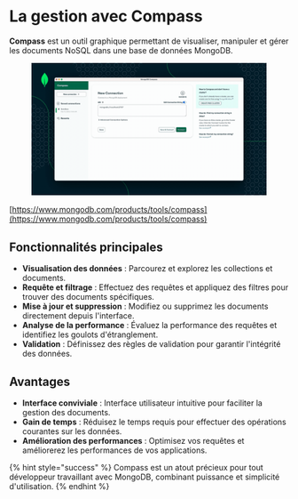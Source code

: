 # La gestion avec Compass

**Compass** est un outil graphique permettant de visualiser, manipuler et gérer les documents NoSQL dans une base de données MongoDB.

<figure><img src="../../.gitbook/assets/image (24).png" alt=""><figcaption></figcaption></figure>

[https://www.mongodb.com/products/tools/compass](https://www.mongodb.com/products/tools/compass)

## Fonctionnalités principales

* **Visualisation des données** : Parcourez et explorez les collections et documents.
* **Requête et filtrage** : Effectuez des requêtes et appliquez des filtres pour trouver des documents spécifiques.
* **Mise à jour et suppression** : Modifiez ou supprimez les documents directement depuis l'interface.
* **Analyse de la performance** : Évaluez la performance des requêtes et identifiez les goulots d'étranglement.
* **Validation** : Définissez des règles de validation pour garantir l'intégrité des données.

## Avantages

* **Interface conviviale** : Interface utilisateur intuitive pour faciliter la gestion des documents.
* **Gain de temps** : Réduisez le temps requis pour effectuer des opérations courantes sur les données.
* **Amélioration des performances** : Optimisez vos requêtes et améliorerez les performances de vos applications.

{% hint style="success" %}
Compass est un atout précieux pour tout développeur travaillant avec MongoDB, combinant puissance et simplicité d'utilisation.
{% endhint %}
